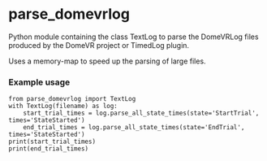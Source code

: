 # parse_domevrlog
Python module containing the class TextLog to parse the DomeVRLog files produced by the DomeVR project or TimedLog plugin. 

Uses a memory-map to speed up the parsing of large files.

### Example usage
```
from parse_domevrlog import TextLog
with TextLog(filename) as log:
    start_trial_times = log.parse_all_state_times(state='StartTrial', times='StateStarted')
    end_trial_times = log.parse_all_state_times(state='EndTrial', times='StateStarted')
print(start_trial_times)
print(end_trial_times)
```
